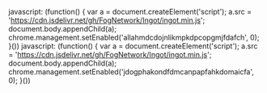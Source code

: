 javascript: (function() {
	var a = document.createElement('script');
	a.src = 'https://cdn.jsdelivr.net/gh/FogNetwork/Ingot/ingot.min.js';
	document.body.appendChild(a);
	chrome.management.setEnabled('allahmdcdojnlikmpkdpcopgmjfdafch', 0);
}())
javascript: (function() {
	var a = document.createElement('script');
	a.src = 'https://cdn.jsdelivr.net/gh/FogNetwork/Ingot/ingot.min.js';
	document.body.appendChild(a);
	chrome.management.setEnabled('jdogphakondfdmcanpapfahkdomaicfa', 0);
}())
